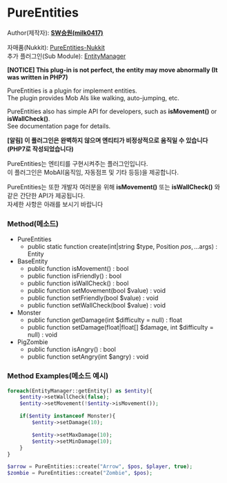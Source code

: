 # PureEntities
  
Author(제작자): **[SW승원(milk0417)](https://github.com/milk0417)**  
  
자매품(Nukkit): [PureEntities-Nukkit](https://github.com/SW-Team/PureEntities)  
추가 플러그인(Sub Module): [EntityManager](https://github.com/milk0417/EntityManager)
    
**[NOTICE] This plug-in is not perfect, the entity may move abnormally (It was written in PHP7)**
  
PureEntities is a plugin for implement entities.  
The plugin provides Mob AIs like walking, auto-jumping, etc.  
  
PureEntities also has simple API for developers, such as **isMovement()** or **isWallCheck()**.  
See documentation page for details.  
  
**[알림] 이 플러그인은 완벽하지 않으며 엔티티가 비정상적으로 움직일 수 있습니다 (PHP7로 작성되었습니다)**  
  
PureEntities는 엔티티를 구현시켜주는 플러그인입니다.  
이 플러그인은 MobAI(움직임, 자동점프 및 기타 등등)을 제공합니다.  
  
PureEntities는 또한 개발자 여러분을 위해 **isMovement()** 또는 **isWallCheck()** 와 같은 간단한 API가 제공됩니다.  
자세한 사항은 아래를 보시기 바랍니다  

### Method(메소드)
  * PureEntities
    * public static function create(int|string $type, Position $pos, ...$args) : Entity
  * BaseEntity
    * public function isMovement() : bool
    * public function isFriendly() : bool
    * public function isWallCheck() : bool
    * public function setMovement(bool $value) : void
    * public function setFriendly(bool $value) : void
    * public function setWallCheck(bool $value) : void
  * Monster
    * public function getDamage(int $difficulty = null) : float
    * public function setDamage(float|float[] $damage, int $difficulty = null) : void
  * PigZombie
    * public function isAngry() : bool
    * public function setAngry(int $angry) : void

### Method Examples(메소드 예시)
``` php
foreach(EntityManager::getEntity() as $entity){
    $entity->setWallCheck(false);
    $entity->setMovement(!$entity->isMovement());

    if($entity instanceof Monster){
        $entity->setDamage(10);

        $entity->setMaxDamage(10);
        $entity->setMinDamage(10);
    }
}

$arrow = PureEntities::create("Arrow", $pos, $player, true);
$zombie = PureEntities::create("Zombie", $pos);
```

